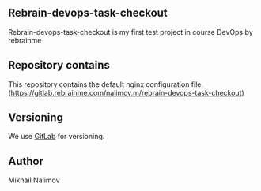 
## Rebrain-devops-task-checkout

Rebrain-devops-task-checkout is my first test project in course DevOps by rebrainme

## Repository contains

This repository contains the default nginx configuration file. (https://gitlab.rebrainme.com/nalimov.m/rebrain-devops-task-checkout)

## Versioning

We use [GitLab](https://gitlab.rebrainme.com) for versioning. 

## Author

Mikhail Nalimov
